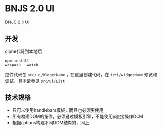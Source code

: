 # BNJS 2.0 UI

BNJS 2.0 UI

## 开发

clone代码到本地后

```
npm install
webpack --watch
```

控件代码在 `src/ui/WidgetName` ，在这里创建代码，在 `test/widgetName` 预览和调试，具体请参见 `src/ui/List`

## 技术规格

* 只可以使用handlebars模板，而且也必须要使用
* 所有构建DOM的操作，必须通过模板引擎，不能使用js直接操作DOM
* 根据options构建不同DOM结构的，同上
